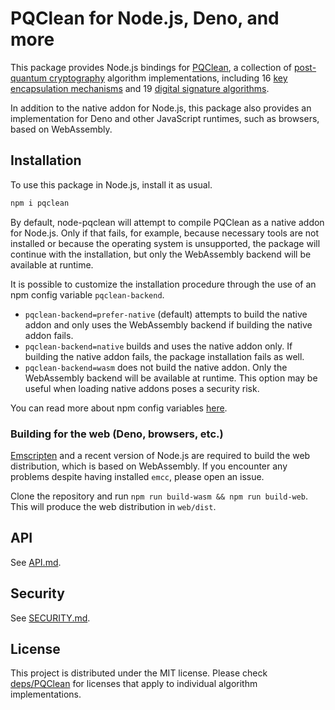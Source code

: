 # PQClean for Node.js, Deno, and more

This package provides Node.js bindings for [PQClean][], a collection of
[post-quantum cryptography][] algorithm implementations, including 16
[key encapsulation mechanisms][] and 19 [digital signature algorithms][].

In addition to the native addon for Node.js, this package also provides an
implementation for Deno and other JavaScript runtimes, such as browsers, based
on WebAssembly.

## Installation

To use this package in Node.js, install it as usual.

```sh
npm i pqclean
```

By default, node-pqclean will attempt to compile PQClean as a native addon for
Node.js. Only if that fails, for example, because necessary tools are not
installed or because the operating system is unsupported, the package will
continue with the installation, but only the WebAssembly backend will be
available at runtime.

It is possible to customize the installation procedure through the use of an npm
config variable `pqclean-backend`.

* `pqclean-backend=prefer-native` (default) attempts to build the native addon
  and only uses the WebAssembly backend if building the native addon fails.
* `pqclean-backend=native` builds and uses the native addon only. If building
  the native addon fails, the package installation fails as well.
* `pqclean-backend=wasm` does not build the native addon. Only the WebAssembly
  backend will be available at runtime. This option may be useful when loading
  native addons poses a security risk.

You can read more about npm config variables
[here](https://docs.npmjs.com/cli/v8/using-npm/config).

### Building for the web (Deno, browsers, etc.)

[Emscripten](https://emscripten.org/) and a recent version of Node.js are
required to build the web distribution, which is based on WebAssembly. If you
encounter any problems despite having installed `emcc`, please open an issue.

Clone the repository and run `npm run build-wasm && npm run build-web`. This
will produce the web distribution in `web/dist`.

## API

See [API.md](API.md).

## Security

See [SECURITY.md](SECURITY.md).

## License

This project is distributed under the MIT license. Please check
[deps/PQClean](deps) for licenses that apply to individual algorithm
implementations.

[PQClean]: https://github.com/PQClean/PQClean
[digital signature algorithms]: https://en.wikipedia.org/wiki/Digital_signature
[key encapsulation mechanisms]: https://en.wikipedia.org/wiki/Key_encapsulation_mechanism
[post-quantum cryptography]: https://en.wikipedia.org/wiki/Post-quantum_cryptography
[nodejs/node#43630]: https://github.com/nodejs/node/issues/43630
